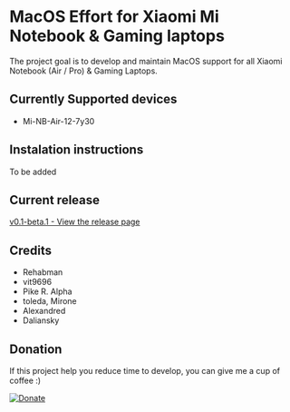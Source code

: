 # MacOS Effort for Xiaomi Mi Notebook & Gaming laptops
The project goal is to develop and maintain MacOS support for all Xiaomi Notebook (Air / Pro) & Gaming Laptops.

## Currently Supported devices
- Mi-NB-Air-12-7y30

## Instalation instructions
To be added

## Current release
[v0.1-beta.1 - View the release page](https://github.com/influenist/Mi-NB-Gaming-Laptop-MacOS/releases)

## Credits
- Rehabman
- vit9696
- Pike R. Alpha
- toleda, Mirone
- Alexandred 
- Daliansky

## Donation
If this project help you reduce time to develop, you can give me a cup of coffee :)

[![Donate](https://img.shields.io/badge/Donate-PayPal-green.svg)](https://www.paypal.com/cgi-bin/webscr?cmd=_s-xclick&hosted_button_id=KTX5KJK359SBC)
